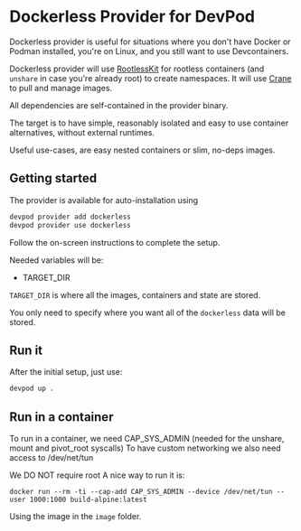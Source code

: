 # Dockerless Provider for DevPod

Dockerless provider is useful for situations where you don't have Docker or Podman
installed, you're on Linux, and you still want to use Devcontainers.

Dockerless provider will use [RootlessKit](https://github.com/rootless-containers/rootlesskit) for
rootless containers (and `unshare` in case you're already root) to create namespaces.
It will use [Crane](https://github.com/google/go-containerregistry/#crane) to pull and manage images.

All dependencies are self-contained in the provider binary.

The target is to have simple, reasonably isolated and easy to use container alternatives, without
external runtimes.

Useful use-cases, are easy nested containers or slim, no-deps images.

## Getting started

The provider is available for auto-installation using 

```sh
devpod provider add dockerless
devpod provider use dockerless
```

Follow the on-screen instructions to complete the setup.

Needed variables will be:

- TARGET_DIR

`TARGET_DIR` is where all the images, containers and state are stored.

You only need to specify where you want all of the `dockerless` data will be stored.

## Run it

After the initial setup, just use:

```sh
devpod up .
```

## Run in a container

To run in a container, we need CAP_SYS_ADMIN (needed for the unshare, mount and pivot_root syscalls)
To have custom networking we also need access to /dev/net/tun

We DO NOT require root
A nice way to run it is:

`docker run --rm -ti --cap-add CAP_SYS_ADMIN --device /dev/net/tun --user 1000:1000 build-alpine:latest`

Using the image in the `image` folder.
